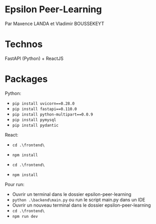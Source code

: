 # Epsilon Peer-Learning

Par Maxence LANDA et Vladimir BOUSSEKEYT

# Technos

FastAPI (Python) + ReactJS

# Packages


Python:
- ```pip install uvicorn==0.28.0```
- ```pip install fastapi==0.110.0```
- ```pip install python-multipart==0.0.9```
- ```pip install pymysql```
- ```pip install pydantic```

React:

- `cd .\frontend\`
- `npm install`

- `cd .\frontend\`
- `npm install`

Pour run:


- Ouvrir un terminal dans le dossier epsilon-peer-learning
- `python .\backend\main.py` ou run le script main.py dans un IDE
- Ouvrir un nouveau terminal dans le dossier epsilon-peer-learning
- `cd .\frontend\`
- `npm run dev`

